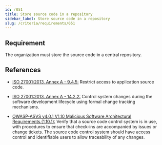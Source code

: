 ```yaml
---
id: r051
title: Store source code in a repository
sidebar_label: Store source code in a repository
slug: /criteria/requirements/051
---
```


## Requirement

The organization must store
the source code in a central repository.

## References

- [ISO 27001:2013. Annex A - 9.4.5:](https://www.iso.org/obp/ui/#iso:std:54534:en)
  Restrict access to application source code.

- [ISO 27001:2013. Annex A - 14.2.2:](https://www.iso.org/obp/ui/#iso:std:54534:en)
  Control system changes during the software development lifecycle using formal
  change tracking mechanisms.

- [OWASP-ASVS v4.0.1 V1.10 Malicious Software Architectural Requirements.(1.10.1):](https://owasp.org/www-pdf-archive/OWASP_Application_Security_Verification_Standard_4.0-en.pdf)
  Verify that a source code control system is in use,
  with procedures to ensure
  that check-ins are accompanied
  by issues or change tickets.
  The source code control system
  should have access control
  and identifiable users
  to allow traceability of any changes.
